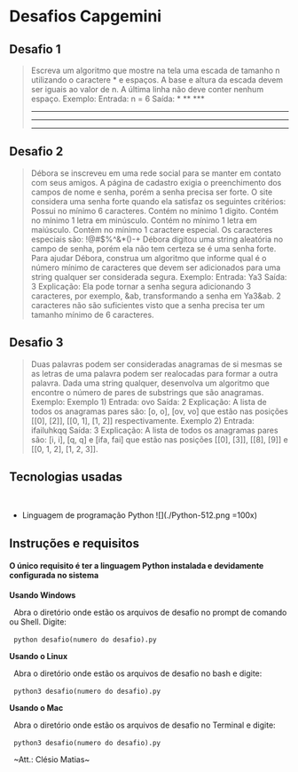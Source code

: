 # **Desafios Capgemini**

## Desafio 1
> Escreva um algoritmo que mostre na tela uma escada de tamanho n utilizando o caractere * e espaços. A base e altura da escada devem ser iguais ao valor de n. A última linha não deve conter nenhum espaço.
> Exemplo:
>Entrada:
>n = 6
>Saída:
>          *
>        **
>      ***
>    ****
>  *****
>******
## Desafio 2
>Débora se inscreveu em uma rede social para se manter em contato com seus amigos. A página de cadastro exigia o preenchimento dos campos de nome e senha, porém a senha precisa ser forte. O site considera uma senha forte quando ela satisfaz os seguintes critérios:
>Possui no mínimo 6 caracteres.
>Contém no mínimo 1 digito.
>Contém no mínimo 1 letra em minúsculo.
>Contém no mínimo 1 letra em maiúsculo.
>Contém no mínimo 1 caractere especial. Os caracteres especiais são: !@#$%^&*()-+
>Débora digitou uma string aleatória no campo de senha, porém ela não tem certeza se é uma senha forte. Para ajudar Débora, construa um algoritmo que informe qual é o número mínimo de caracteres que devem ser adicionados para uma string qualquer ser considerada segura.
>Exemplo:
>Entrada:
>Ya3
>Saída:
>3
>Explicação:
>Ela pode tornar a senha segura adicionando 3 caracteres, por exemplo, &ab, transformando a senha em Ya3&ab. 2 caracteres não são suficientes visto que a senha precisa ter um tamanho mínimo de 6 caracteres.


## Desafio 3
>Duas palavras podem ser consideradas anagramas de si mesmas se as letras de uma palavra podem ser realocadas para formar a outra palavra. Dada uma string qualquer, desenvolva um algoritmo que encontre o número de pares de substrings que são anagramas.
>Exemplo:
>Exemplo 1)
>Entrada:
>ovo
>Saída:
>2
>Explicação:
>A lista de todos os anagramas pares são: [o, o], [ov, vo] que estão nas posições [[0], [2]], [[0, 1], [1, 2]] respectivamente. 
>Exemplo 2)
>Entrada:
>ifailuhkqq
>Saída:
>3
>Explicação:
>A lista de todos os anagramas pares são: [i, i], [q, q] e [ifa, fai] que estão nas posições [[0], [3]], [[8],  [9]] e [[0, 1, 2], [1, 2, 3]].


## Tecnologias usadas

&nbsp;
* Linguagem de programação Python
![](./Python-512.png =100x)


## Instruções e requisitos
#### O único requisito é ter a linguagem Python instalada e devidamente configurada no sistema

**Usando Windows**

&nbsp;
Abra o diretório onde estão os arquivos de desafio no prompt de comando ou Shell.
Digite:

&nbsp;
 `python desafio(numero do desafio).py`

 **Usando o Linux**

 &nbsp;
Abra o diretório onde estão os arquivos de desafio no bash e digite:

&nbsp;
`python3 desafio(numero do desafio).py`

 **Usando o Mac**

 &nbsp;
Abra o diretório onde estão os arquivos de desafio no Terminal e digite:

&nbsp;
`python3 desafio(numero do desafio).py`


&nbsp;
~Att.: Clésio Matias~